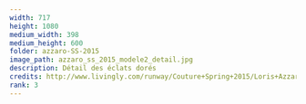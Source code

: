 ```yaml
---
width: 717
height: 1080
medium_width: 398
medium_height: 600
folder: azzaro-SS-2015
image_path: azzaro_ss_2015_modele2_detail.jpg
description: Détail des éclats dorés
credits: http://www.livingly.com/runway/Couture+Spring+2015/Loris+Azzaro/Details/GEHp2TWkfH6
rank: 3
---
```

